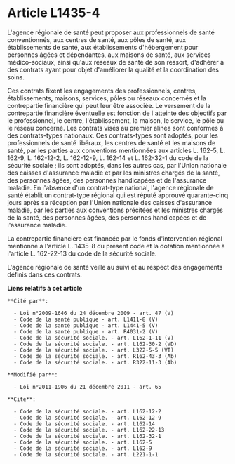 # Article L1435-4

L'agence régionale de santé peut proposer aux professionnels de santé conventionnés, aux centres de santé, aux pôles de
santé, aux établissements de santé, aux établissements d'hébergement pour personnes âgées et dépendantes, aux maisons de
santé, aux services médico-sociaux, ainsi qu'aux réseaux de santé de son ressort, d'adhérer à des contrats ayant pour objet
d'améliorer la qualité et la coordination des soins. 

Ces contrats fixent les engagements des professionnels, centres, établissements, maisons, services, pôles ou réseaux
concernés et la contrepartie financière qui peut leur être associée. Le versement de la contrepartie financière éventuelle
est fonction de l'atteinte des objectifs par le professionnel, le centre, l'établissement, la maison, le service, le pôle ou
le réseau concerné. Les contrats visés au premier alinéa sont conformes à des contrats-types nationaux. Ces contrats-types
sont adoptés, pour les professionnels de santé libéraux, les centres de santé et les maisons de santé, par les parties aux
conventions mentionnées aux articles L. 162-5, L. 162-9, L. 162-12-2, L. 162-12-9, L. 162-14 et L. 162-32-1 du code de la
sécurité sociale ; ils sont adoptés, dans les autres cas, par l'Union nationale des caisses d'assurance maladie et par les
ministres chargés de la santé, des personnes âgées, des personnes handicapées et de l'assurance maladie. En l'absence d'un
contrat-type national, l'agence régionale de santé établit un contrat-type régional qui est réputé approuvé quarante-cinq
jours après sa réception par l'Union nationale des caisses d'assurance maladie, par les parties aux conventions précitées et
les ministres chargés de la santé, des personnes âgées, des personnes handicapées et de l'assurance maladie. 

La contrepartie financière est financée par le fonds d'intervention régional mentionné à l'article L. 1435-8 du présent code
et la dotation mentionnée à l'article L. 162-22-13 du code de la sécurité sociale.

L'agence régionale de santé veille au suivi et au respect des engagements définis dans ces contrats.

**Liens relatifs à cet article**

	**Cité par**:

	  - Loi n°2009-1646 du 24 décembre 2009 - art. 47 (V)
	  - Code de la santé publique - art. L1411-8 (V)
	  - Code de la santé publique - art. L1441-5 (V)
	  - Code de la santé publique - art. R4031-2 (V)
	  - Code de la sécurité sociale. - art. L162-1-11 (V)
	  - Code de la sécurité sociale. - art. L162-30-2 (VD)
	  - Code de la sécurité sociale. - art. L322-5-5 (VT)
	  - Code de la sécurité sociale. - art. R162-43-3 (Ab)
	  - Code de la sécurité sociale. - art. R322-11-3 (Ab)

	**Modifié par**:

	  - Loi n°2011-1906 du 21 décembre 2011 - art. 65

	**Cite**:

	  - Code de la sécurité sociale. - art. L162-12-2
	  - Code de la sécurité sociale. - art. L162-12-9
	  - Code de la sécurité sociale. - art. L162-14
	  - Code de la sécurité sociale. - art. L162-22-13
	  - Code de la sécurité sociale. - art. L162-32-1
	  - Code de la sécurité sociale. - art. L162-5
	  - Code de la sécurité sociale. - art. L162-9
	  - Code de la sécurité sociale. - art. L221-1-1
